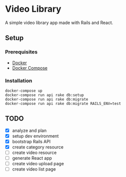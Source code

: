 # Video Library

A simple video library app made with Rails and React.

## Setup

### Prerequisites

- [Docker](https://www.docker.com/)
- [Docker Compose](https://docs.docker.com/compose/)

### Installation

```shell
docker-compose up
docker-compose run api rake db:setup
docker-compose run api rake db:migrate
docker-compose run api rake db:migrate RAILS_ENV=test
```

## TODO
- [x] analyze and plan
- [x] setup dev environment
- [x] bootstrap Rails API
- [x] create category resource
- [ ] create video resource
- [ ] generate React app
- [ ] create video upload page
- [ ] create video list page
